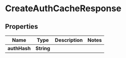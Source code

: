 
# CreateAuthCacheResponse

## Properties
Name | Type | Description | Notes
------------ | ------------- | ------------- | -------------
**authHash** | **String** |  | 



